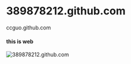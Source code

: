389878212.github.com
====================
ccguo.github.com

#### this is web

![389878212.github.com](https://github.com/coneybeare/389878212.github.com/images/IMG_20130406_122006.jpg?raw=true "OS X")
